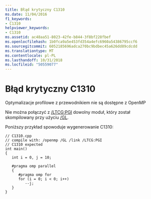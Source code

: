 ```yaml
---
title: Błąd krytyczny C1310
ms.date: 11/04/2016
f1_keywords:
- C1310
helpviewer_keywords:
- C1310
ms.assetid: ac48aa51-8023-42fe-b844-3f8bf228fbef
ms.openlocfilehash: 1b0fca9a5e453fd354a4efc6960a54386795ccf6
ms.sourcegitcommit: 6052185696adca270bc9bdbec45a626dd89cdcdd
ms.translationtype: MT
ms.contentlocale: pl-PL
ms.lasthandoff: 10/31/2018
ms.locfileid: "50559077"
---
```

# <a name="fatal-error-c1310"></a>Błąd krytyczny C1310

Optymalizacje profilowe z przewodnikiem nie są dostępne z OpenMP

Nie można połączyć z [/LTCG:PGI](../../build/reference/ltcg-link-time-code-generation.md) dowolny moduł, który został skompilowany przy użyciu [/GL](../../build/reference/gl-whole-program-optimization.md).

Poniższy przykład spowoduje wygenerowanie C1310:

```
// C1310.cpp
// compile with: /openmp /GL /link /LTCG:PGI
// C1310 expected
int main()
{
   int i = 0, j = 10;

   #pragma omp parallel
   {
      #pragma omp for
      for (i = 0; i < 0; i++)
         --j;
   }
}
```